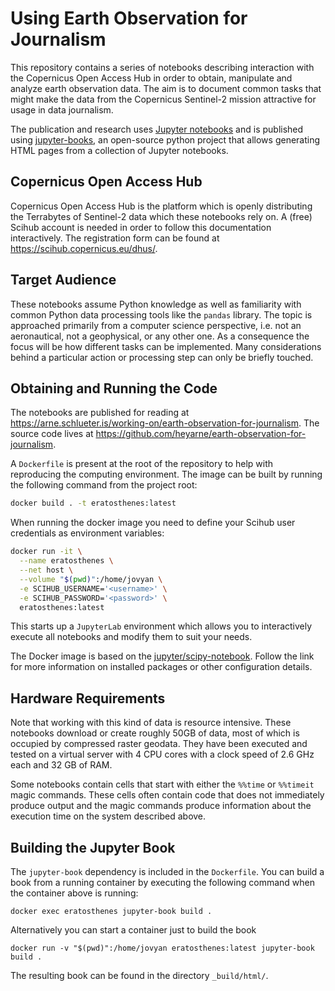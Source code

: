 # Using Earth Observation for Journalism

This repository contains a series of notebooks describing interaction with the Copernicus Open Access Hub in order to obtain, manipulate and analyze earth observation data.
The aim is to document common tasks that might make the data from the Copernicus Sentinel-2 mission attractive for usage in data journalism.

The publication and research uses [Jupyter notebooks](https://jupyter.org) and is published using [jupyter-books](https://jupyterbook.org), an open-source python project that allows generating HTML pages from a collection of Jupyter notebooks.

## Copernicus Open Access Hub

Copernicus Open Access Hub is the platform which is openly distributing the Terrabytes of Sentinel-2 data which these notebooks rely on.
A (free) Scihub account is needed in order to follow this documentation interactively.
The registration form can be found at https://scihub.copernicus.eu/dhus/. 

## Target Audience

These notebooks assume Python knowledge as well as familiarity with common Python data processing tools like the `pandas` library.
The topic is approached primarily from a computer science perspective, i.e. not an aeronautical, not a geophysical, or any other one.
As a consequence the focus will be how different tasks can be implemented.
Many considerations behind a particular action or processing step can only be briefly touched.

## Obtaining and Running the Code

The notebooks are published for reading at https://arne.schlueter.is/working-on/earth-observation-for-journalism.
The source code lives at https://github.com/heyarne/earth-observation-for-journalism.

A `Dockerfile` is present at the root of the repository to help with reproducing the computing environment.
The image can be built by running the following command from the project root:

``` bash
docker build . -t eratosthenes:latest
```

When running the docker image you need to define your Scihub user credentials as environment variables:

``` bash
docker run -it \
  --name eratosthenes \
  --net host \
  --volume "$(pwd)":/home/jovyan \
  -e SCIHUB_USERNAME='<username>' \
  -e SCIHUB_PASSWORD='<password>' \
  eratosthenes:latest
```

This starts up a `JupyterLab` environment which allows you to interactively execute all notebooks and modify them to suit your needs.

The Docker image is based on the [jupyter/scipy-notebook](https://github.com/jupyter/docker-stacks/tree/master/scipy-notebook).
Follow the link for more information on installed packages or other configuration details.

## Hardware Requirements

Note that working with this kind of data is resource intensive.
These notebooks download or create roughly 50GB of data, most of which is occupied by compressed raster geodata.
They have been executed and tested on a virtual server with 4 CPU cores with a clock speed of 2.6 GHz each and 32 GB of RAM.

Some notebooks contain cells that start with either the `%%time` or `%%timeit` magic commands.
These cells often contain code that does not immediately produce output and the magic commands produce information about the execution time on the system described above.

## Building the Jupyter Book

The `jupyter-book` dependency is included in the `Dockerfile`.
You can build a book from a running container by executing the following command when the container above is running:

```
docker exec eratosthenes jupyter-book build .
```

Alternatively you can start a container just to build the book

```
docker run -v "$(pwd)":/home/jovyan eratosthenes:latest jupyter-book build .
```

The resulting book can be found in the directory `_build/html/`.
